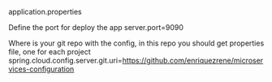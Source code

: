 application.properties

Define the port for deploy the app
server.port=9090

Where is your git repo with the config, in this repo you should get properties file, one for each project
spring.cloud.config.server.git.uri=https://github.com/enriquezrene/microservices-configuration

